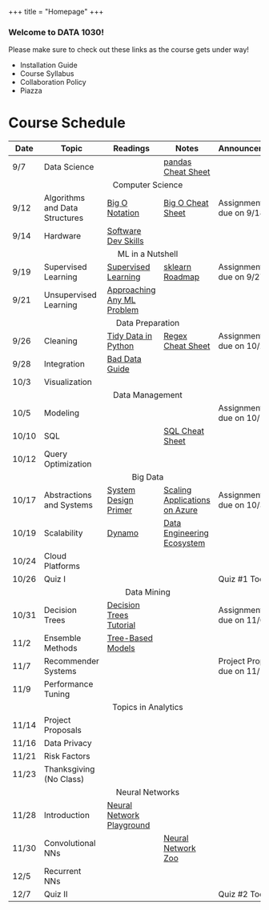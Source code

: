 +++
title = "Homepage"
+++

<div class="jumbotron brown">
    <h3>Welcome to DATA 1030!</h3>
    Please make sure to check out these links as the course gets under way!
    <ul>
        <li>Installation Guide</li>
        <li>Course Syllabus</li>
        <li>Collaboration Policy</li>
        <li>Piazza</li>
    </ul>
</div>

<h1>Course Schedule</h1>

<table class="table table-sm data1030-table">
    <thead>
        <tr class="brown">
            <th>Date</th>
            <th>Topic</th>
            <th>Readings</th>
            <th>Notes</th>
            <th>Announcements</th>
        </tr>
    </thead>
    <tbody>
        <tr>
            <td>9/7</td>
            <td>Data Science</td>
            <td></td>
            <td>
                <a href="https://www.dataquest.io/blog/pandas-cheat-sheet/">
                    pandas Cheat Sheet
                </a>
            </td>
            <td></td>
        </tr>
        <tr>
            <td class="brown" colspan="100%" align="center">
                Computer Science
            </td>
        </tr>
        <tr>
            <td>9/12</td>
            <td>Algorithms and Data Structures</td>
            <td>
                <a href="http://cooervo.github.io/Algorithms-DataStructures-BigONotation/big-O-notation.html">
                    Big O Notation
                </a>
            </td>
            <td>
                <a href="http://bigocheatsheet.com/">
                    Big O Cheat Sheet
                </a>
            </td>
            <td>Assignment 1 due on 9/18</td>
        </tr>
        <tr>
            <td>9/14</td>
            <td>Hardware</td>
            <td>
                <a href="http://treycausey.com/software_dev_skills.html">
                 Software Dev Skills
                </a>
            </td>
            <td></td>
            <td></td>
        </tr>
        <tr>
            <td class="brown" colspan="100%" align="center">
                ML in a Nutshell
            </td>
        </tr>
        <tr>
            <td>9/19</td>
            <td>Supervised Learning</td>
            <td>
                <a href="https://medium.com/machine-learning-for-humans/supervised-learning-740383a2feab">
                    Supervised Learning
                </a>
            </td>
            <td>
                <a href="http://scikit-learn.org/stable/tutorial/machine_learning_map/index.html">  sklearn Roadmap
                </a>
            </td>
            <td>Assignment 2 due on 9/27</td>
        </tr>
        <tr>
            <td>9/21</td>
            <td>Unsupervised Learning</td>
            <td>
                <a href="http://blog.kaggle.com/2016/07/21/approaching-almost-any-machine-learning-problem-abhishek-thakur/">
                    Approaching Any ML Problem
                </a>
            </td>
            <td></td>
            <td></td>
        </tr>
        <tr>
            <td class="brown" colspan="100%" align="center">
                Data Preparation
            </td>
        </tr>
        <tr>
            <td>9/26</td>
            <td>Cleaning</td>
            <td>
                <a href="http://www.jeannicholashould.com/tidy-data-in-python.html">
                    Tidy Data in Python
                </a>
            </td>
            <td>
                <a href="http://web.mit.edu/hackl/www/lab/turkshop/slides/regex-cheatsheet.pdf">
                    Regex Cheat Sheet
                </a>
            </td>
            <td>Assignment 3 due on 10/2</td>
        </tr>
        <tr>
            <td>9/28</td>
            <td>Integration</td>
            <td>
                <a href="https://github.com/Quartz/bad-data-guide">
                    Bad Data Guide
                </a>
            </td>
            <td></td>
            <td></td>
        </tr>
        <tr>
            <td>10/3</td>
            <td>Visualization</td>
            <td></td>
            <td></td>
            <td></td>
        </tr>
        <tr>
            <td class="brown" colspan="100%" align="center">
                Data Management
            </td>
        </tr>
        <tr>
            <td>10/5</td>
            <td>Modeling</td>
            <td></td>
            <td></td>
            <td>Assignment 4 due on 10/16</td>
        </tr>
        <tr>
            <td>10/10</td>
            <td>SQL</td>
            <td></td>
            <td>
                <a href="http://files.zeroturnaround.com/pdf/zt_sql_cheat_sheet.pdf">
                    SQL Cheat Sheet
                </a>
            </td>
            <td></td>
        </tr>
        <tr>
            <td>10/12</td>
            <td>Query Optimization</td>
            <td></td>
            <td></td>
            <td></td>
        </tr>
        <tr>
            <td class="brown" colspan="100%" align="center">
                Big Data
            </td>
        </tr>
        <tr>
            <td>10/17</td>
            <td>Abstractions and Systems</td>
            <td>
                <a href="https://github.com/donnemartin/system-design-primer">
                    System Design Primer
                </a>
            </td>
            <td>
                <a href="https://azure.microsoft.com/en-us/resources/infographics/cloud-services/">
                    Scaling Applications on Azure
                </a>
            </td>
            <td>Assignment 5 due on 10/30</td>
        </tr>
        <tr>
            <td>10/19</td>
            <td>Scalability</td>
            <td>
                <a href="http://www.allthingsdistributed.com/2007/10/amazons_dynamo.html">
                    Dynamo
                </a>
            </td>
            <td>
                <a href="hhttp://xyz.insightdataengineering.com/blog/pipeline_map/">
                    Data Engineering Ecosystem
                </a>
            </td>
            <td></td>
        </tr>
        <tr>
            <td>10/24</td>
            <td>Cloud Platforms</td>
            <td></td>
            <td></td>
            <td></td>
        </tr>
        <tr>
            <td>10/26</td>
            <td>Quiz I</td>
            <td></td>
            <td></td>
            <td>Quiz #1 Today</td>
        </tr>
        <tr>
            <td class="brown" colspan="100%" align="center">
                Data Mining
            </td>
        </tr>
        <tr>
            <td>10/31</td>
            <td>Decision Trees</td>
            <td>
                <a href="http://www.thegrimmscientist.com/tutorial-decision-trees/">
                    Decision Trees Tutorial
                </a>
            </td>
            <td></td>
            <td>Assignment 6 due on 11/6</td>
        </tr>
        <tr>
            <td>11/2</td>
            <td>Ensemble Methods</td>
            <td>
                <a href="https://sadanand-singh.github.io/posts/treebasedmodels/">
                    Tree-Based Models
                </a>
            </td>
            <td></td>
            <td></td>
        </tr>
        <tr>
            <td>11/7</td>
            <td>Recommender Systems</td>
            <td></td>
            <td></td>
            <td>Project Proposal due on 11/14</td>
        </tr>
        <tr>
            <td>11/9</td>
            <td>Performance Tuning</td>
            <td></td>
            <td></td>
            <td></td>
        </tr>
        <tr>
            <td class="brown" colspan="100%" align="center">
                Topics in Analytics
            </td>
        </tr>
        <tr>
            <td>11/14</td>
            <td>Project Proposals</td>
            <td></td>
            <td></td>
            <td></td>
        </tr>
        <tr>
            <td>11/16</td>
            <td>Data Privacy</td>
            <td></td>
            <td></td>
            <td></td>
        </tr>
        <tr>
            <td>11/21</td>
            <td>Risk Factors</td>
            <td></td>
            <td></td>
            <td></td>
        </tr>
        <tr>
            <td>11/23</td>
            <td>Thanksgiving (No Class)</td>
            <td></td>
            <td></td>
            <td></td>
        </tr>
        <tr>
            <td class="brown" colspan="100%" align="center">
                Neural Networks
            </td>
        </tr>
        <tr>
            <td>11/28</td>
            <td>Introduction</td>
            <td>
                <a href="http://playground.tensorflow.org/">
                Neural Network Playground
                </a>
            </td>
            <td></td>
            <td></td>
        </tr>
        <tr>
            <td>11/30</td>
            <td>Convolutional NNs</td>
            <td></td>
            <td>
                <a href="http://www.asimovinstitute.org/neural-network-zoo/">
                    Neural Network Zoo
                </a>
            </td>
            <td></td>
        </tr>
        <tr>
            <td>12/5</td>
            <td>Recurrent NNs</td>
            <td></td>
            <td></td>
            <td></td>
        </tr>
        <tr>
            <td>12/7</td>
            <td>Quiz II</td>
            <td></td>
            <td></td>
            <td>Quiz #2 Today</td>
        </tr>
    </tbody>
</table>